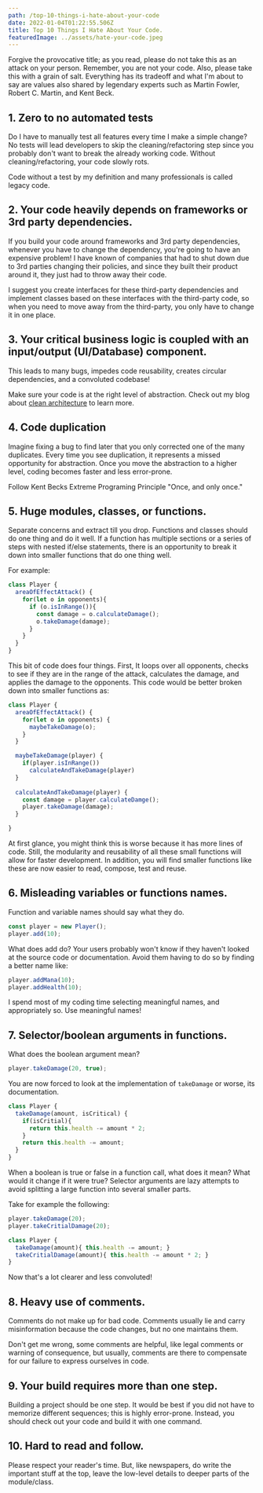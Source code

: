 ```yaml
---
path: /top-10-things-i-hate-about-your-code
date: 2022-01-04T01:22:55.506Z
title: Top 10 Things I Hate About Your Code. 
featuredImage: ../assets/hate-your-code.jpeg
---
```


Forgive the provocative title; as you read, please do not take this as an attack on your person. Remember, you are not your code.
Also, please take this with a  grain of salt. Everything has its tradeoff and what I'm about to say are values also shared by legendary 
experts such as Martin Fowler, Robert C. Martin, and Kent Beck.

## 1. Zero to no automated tests
Do I have to manually test all features every time I make a simple change? 
No tests will lead developers to skip the cleaning/refactoring step since you probably don't want to break the already 
working code. Without cleaning/refactoring, your code slowly rots. 

Code without a test by my definition and many professionals is called legacy code.

## 2. Your code heavily depends on frameworks or 3rd party dependencies.
If you build your code around frameworks and 3rd party dependencies, whenever you have to change the dependency, you're
going to have an expensive problem! I have known of companies that had to shut down due to 3rd parties changing their 
policies, and since they built their product around it, they just had to throw away their code.

I suggest you create interfaces for these third-party dependencies and implement classes based on these interfaces with 
the third-party code, so when you need to move away from the third-party, you only have to change it in one place.

## 3. Your critical business logic is coupled with an input/output (UI/Database) component.
This leads to many bugs, impedes code reusability, creates circular dependencies, and a convoluted codebase! 

Make sure your code is at the right level of abstraction. Check out my blog about [clean architecture](/blog/clean-architecture)
to learn more.

## 4. Code duplication
Imagine fixing a bug to find later that you only corrected one of the many duplicates. Every time you see duplication, it represents a missed opportunity for abstraction. 
Once you move the abstraction to a higher level, coding becomes faster and less error-prone.

Follow Kent Becks Extreme Programing Principle "Once, and only once."

## 5. Huge modules, classes, or functions.
Separate concerns and extract till you drop. Functions and classes should do one thing and do it well.
If a function has multiple sections or a series of steps with nested if/else statements, there is an opportunity to 
break it down into smaller functions that do one thing well.

For example:
```javascript
class Player {
  areaOfEffectAttack() {
    for(let o in opponents){
      if (o.isInRange()){
        const damage = o.calculateDamage();
        o.takeDamage(damage);
      }
    }
  }
}
```

This bit of code does four things. First, It loops over all opponents, checks to see if they are in the range of the attack,
calculates the damage, and applies the damage to the opponents. This code would be better broken down into smaller
functions as:

```javascript
class Player {
  areaOfEffectAttack() {
    for(let o in opponents) {
      maybeTakeDamage(o);
    }
  }

  maybeTakeDamage(player) {
    if(player.isInRange())
      calculateAndTakeDamage(player)
  }
  
  calculateAndTakeDamage(player) {
    const damage = player.calculateDamge();
    player.takeDamage(damage);
  }

}
```

At first glance, you might think this is worse because it has more lines of code. Still, the modularity and reusability 
of all these small functions will allow for faster development. In addition, you will find smaller functions like these
are now easier to read, compose, test and reuse.

## 6. Misleading variables or functions names.
Function and variable names should say what they do.

```javascript
const player = new Player();
player.add(10);
```

What does add do? Your users probably won't know if they haven't looked at the source code or documentation. 
Avoid them having to do so by finding a better name like:
```javascript
player.addMana(10);
player.addHealth(10);
```

I spend most of my coding time selecting meaningful names, and appropriately so. Use meaningful names!

## 7. Selector/boolean arguments in functions.

What does the boolean argument mean?
 ```javascript
player.takeDamage(20, true);
```
You are now forced to look at the implementation of `takeDamage` or worse, its documentation.

```javascript
class Player {
  takeDamage(amount, isCritical) {
    if(isCritial){
      return this.health -= amount * 2;
    } 
    return this.health -= amount;
  }
}
```

When a boolean is true or false in a function call, what does it mean? What would it change if it were true? 
Selector arguments are lazy attempts to avoid splitting a large function into several smaller parts. 

Take for example the following:
```javascript
player.takeDamage(20);
player.takeCritialDamage(20);

class Player {
  takeDamage(amount){ this.health -= amount; }
  takeCritialDamage(amount){ this.health -= amount * 2; }
}
```

Now that's a lot clearer and less convoluted!

## 8. Heavy use of comments.
Comments do not make up for bad code. Comments usually lie and carry misinformation because the code changes, but no one maintains them. 

Don't get me wrong, some comments are helpful, like legal comments or warning of consequence, but usually, comments are
there to compensate for our failure to express ourselves in code.

## 9. Your build requires more than one step.
Building a project should be one step. It would be best if you did not have to memorize different sequences; this is highly error-prone. Instead, you should check out your code and build it with one command.

## 10. Hard to read and follow.
Please respect your reader's time. But, like newspapers, do write the important stuff at the top, leave the low-level details to deeper parts of the module/class.